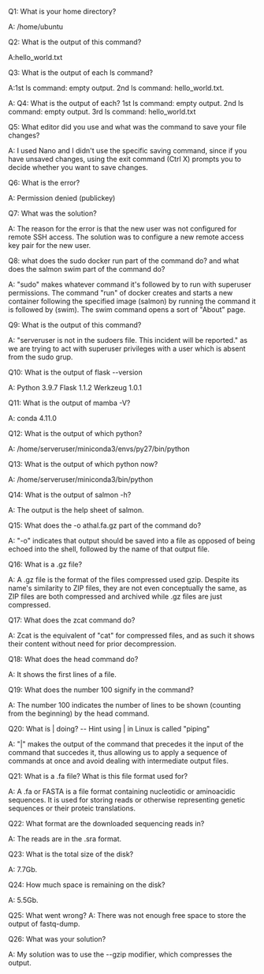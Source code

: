Q1: What is your home directory?

A: /home/ubuntu

Q2: What is the output of this command?

A:hello_world.txt

Q3: What is the output of each ls command?

A:1st ls command: empty output.
2nd ls command: hello_world.txt.

A: Q4: What is the output of each?
1st ls command: empty output.
2nd ls command: empty output.
3rd ls command: hello_world.txt

Q5: What editor did you use and what was the command to save your file changes?

A: I used Nano and I didn't use the specific saving command, since if you have unsaved changes, using the exit command (Ctrl X) prompts you to decide whether you want to save changes.

Q6: What is the error?

A: Permission denied (publickey)

Q7: What was the solution?

A: The reason for the error is that the new user was not configured for remote SSH access. The solution was to configure a new remote access key pair for the new user.

Q8: what does the sudo docker run part of the command do? and what does the salmon swim part of the command do?

A: "sudo" makes whatever command it's followed by to run with superuser permissions. The command "run" of docker creates and starts a new container following the specified image (salmon) by running the command it is followed by (swim). The swim command opens a sort of "About" page.

Q9: What is the output of this command?

A: "serveruser is not in the sudoers file.  This incident will be reported." as we are trying to act with superuser privileges with a user which is absent from the sudo grup.

Q10: What is the output of flask --version

A: Python 3.9.7
   Flask 1.1.2
   Werkzeug 1.0.1

Q11: What is the output of mamba -V?

A: conda 4.11.0

Q12: What is the output of which python?

A: /home/serveruser/miniconda3/envs/py27/bin/python

Q13: What is the output of which python now?

A: /home/serveruser/miniconda3/bin/python

Q14: What is the output of salmon -h?

A: The output is the help sheet of salmon.

Q15: What does the -o athal.fa.gz part of the command do?

A: "-o" indicates that output should be saved into a file as opposed of being echoed into the shell, followed by the name of that output file.

Q16: What is a .gz file?

A: A .gz file is the format of the files compressed used gzip. Despite its name's similarity to ZIP files, they are not even conceptually the same, as ZIP files are both compressed and archived while .gz files are just compressed.

Q17: What does the zcat command do?

A: Zcat is the equivalent of "cat" for compressed files, and as such it shows their content without need for prior decompression.

Q18: What does the head command do?

A: It shows the first lines of a file.

Q19: What does the number 100 signify in the command?

A: The number 100 indicates the number of lines to be shown (counting from the beginning) by the head command.

Q20: What is | doing? -- Hint using | in Linux is called "piping"

A: "|" makes the output of the command that precedes it the input of the command that succedes it, thus allowing us to apply a sequence of commands at once and  avoid dealing with intermediate output files.

Q21: What is a .fa file? What is this file format used for?

A: A .fa or FASTA is a file format containing nucleotidic or aminoacidic sequences. It is used for storing reads or otherwise representing genetic sequences or their proteic translations.

Q22: What format are the downloaded sequencing reads in?

A: The reads are in the .sra format.

Q23: What is the total size of the disk?

A: 7.7Gb.

Q24: How much space is remaining on the disk?

A: 5.5Gb.

Q25: What went wrong?
A: There was not enough free space to store the output of fastq-dump.

Q26: What was your solution?

A: My solution was to use the --gzip modifier, which compresses the output.
